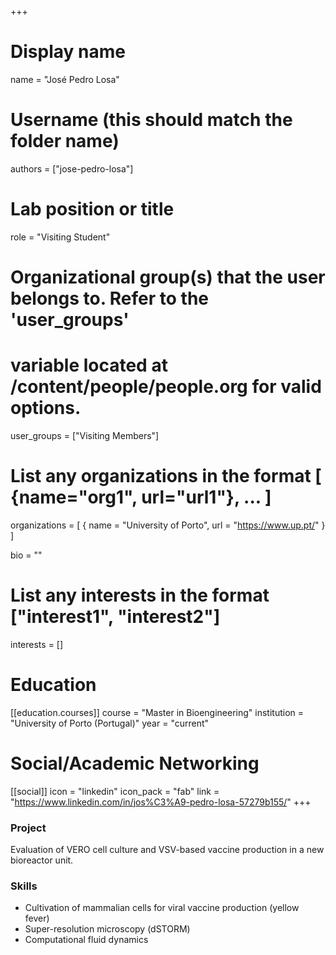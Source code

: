 +++
# Display name
name = "José Pedro Losa"

# Username (this should match the folder name)
authors = ["jose-pedro-losa"]

# Lab position or title
role = "Visiting Student"

# Organizational group(s) that the user belongs to. Refer to the 'user_groups'
# variable located at /content/people/people.org for valid options.
user_groups = ["Visiting Members"]

# List any organizations in the format [ {name="org1", url="url1"}, ... ]
organizations = [ { name = "University of Porto", url = "https://www.up.pt/" } ]

bio = ""

# List any interests in the format ["interest1", "interest2"]
interests = []

# Education
[[education.courses]]
  course = "Master in Bioengineering"
  institution = "University of Porto (Portugal)"
  year = "current"

# Social/Academic Networking
[[social]]
  icon = "linkedin"
  icon_pack = "fab"
  link = "https://www.linkedin.com/in/jos%C3%A9-pedro-losa-57279b155/"
+++

### Project
Evaluation of VERO cell culture and VSV-based vaccine production in a new
bioreactor unit.

### Skills
- Cultivation of mammalian cells for viral vaccine production (yellow fever)
- Super-resolution microscopy (dSTORM)
- Computational fluid dynamics
